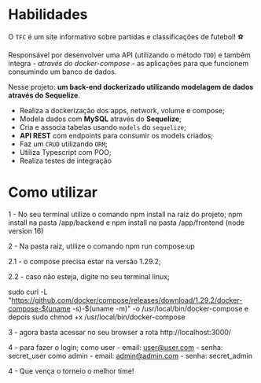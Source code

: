 # Habilidades

O `TFC` é um site informativo sobre partidas e classificações de futebol! ⚽️

Responsável por desenvolver uma API (utilizando o método `TDD`) e também integra *- através do docker-compose -* as aplicações para que funcionem consumindo um banco de dados.

Nesse projeto: **um back-end dockerizado utilizando modelagem de dados através do Sequelize**.

 - Realiza a dockerização dos apps, network, volume e compose;
 - Modela dados com **MySQL** através do **Sequelize**;
 - Cria e associa tabelas usando `models` do `sequelize`;
 - **API REST** com endpoints para consumir os models criados;
 - Faz um `CRUD` utilizando `ORM`;
 - Utiliza Typescript com POO;
 - Realiza testes de integração


# Como utilizar

1 -  No seu terminal utilize o comando npm install na raiz do projeto;
    npm install na pasta /app/backend e npm install na pasta /app/frontend (node version 16)

2 - Na pasta raiz, utilize o comando npm run compose:up

2.1 - o compose precisa estar na versão 1.29.2;

2.2 - caso não esteja, digite no seu terminal linux;

sudo curl -L "https://github.com/docker/compose/releases/download/1.29.2/docker-compose-$(uname -s)-$(uname -m)" -o /usr/local/bin/docker-compose
e depois
sudo chmod +x /usr/local/bin/docker-compose

3 - agora basta acessar no seu browser a rota http://localhost:3000/

4 - para fazer o login;
    como user
      - email: user@user.com
      - senha: secret_user
    como admin
      - email: admin@admin.com
      - senha: secret_admin

4 - Que vença o torneio o melhor time!
